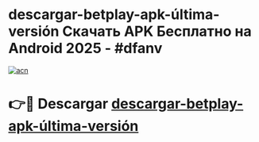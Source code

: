 # descargar-betplay-apk-última-versión Скачать APK Бесплатно на Android 2025 - #dfanv

[![acn](https://github.com/user-attachments/assets/0f9c940e-d8b0-45ae-aac7-cd30a18b3e1c)](https://apps.freeplayer.one?title=descargar-betplay-apk-última-versión&ref=9RF)

# 👉🔴 Descargar [descargar-betplay-apk-última-versión](https://apps.freeplayer.one?title=descargar-betplay-apk-última-versión&ref=9RF)